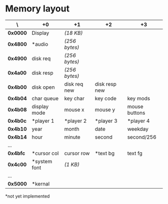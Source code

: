 Memory layout
=============

\          | +0           | +1            | +2            | +3
-----------|--------------|---------------|---------------|--------------
**0x0000** | Display      | _(18 KB)_     |               |
**0x4800** | *audio       | _(256 bytes)_ |               |
**0x4900** | disk req     | _(256 bytes)_ |               |
**0x4a00** | disk resp    | _(256 bytes)_ |               |
**0x4b00** | disk open    | disk req new  | disk resp new |
**0x4b04** | char queue   | key char      | key code      | key mods
**0x4b08** | display mode | mouse x       | mouse y       | mouse buttons
**0x4b0c** | *player 1    | *player 2     | *player 3     | *player 4
**0x4b10** | year         | month         | date          | weekday
**0x4b14** | hour         | minute        | second        | second/256
...        |              |               |               |
**0x4bfc** | *cursor col  | cursor row    | *text bg      | text fg
**0x4c00** | *system font | _(1 KB)_      |               |
...        |              |               |               |
**0x5000** | *kernal      |               |               |

*not yet implemented
